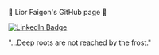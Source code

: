 🌱  Lior Faigon's GitHub page 🌱


<a href="https://www.linkedin.com/in/lior-faigon-0b0724218/">
    <img src="https://img.shields.io/badge/LinkedIn-blue?style=for-the-badge&logo=linkedin&logoColor=white" alt="LinkedIn Badge"/>
  </a>


"...Deep roots are not reached by the frost."
